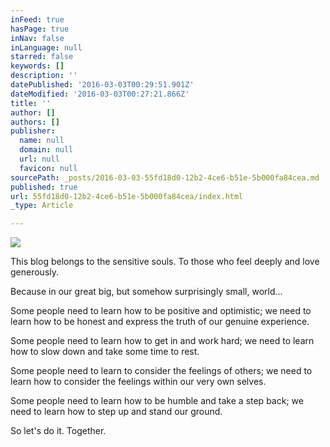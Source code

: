 ```yaml
---
inFeed: true
hasPage: true
inNav: false
inLanguage: null
starred: false
keywords: []
description: ''
datePublished: '2016-03-03T00:29:51.901Z'
dateModified: '2016-03-03T00:27:21.866Z'
title: ''
author: []
authors: []
publisher:
  name: null
  domain: null
  url: null
  favicon: null
sourcePath: _posts/2016-03-03-55fd18d0-12b2-4ce6-b51e-5b000fa84cea.md
published: true
url: 55fd18d0-12b2-4ce6-b51e-5b000fa84cea/index.html
_type: Article

---
```

![](https://the-grid-user-content.s3-us-west-2.amazonaws.com/6287e533-dc66-42a3-9f45-c87317360481.jpg)

This blog belongs to
the sensitive souls. To those who feel deeply and love generously.

Because in our great
big, but somehow surprisingly small, world...

Some people need to
learn how to be positive and optimistic; we need to learn how to be honest and
express the truth of our genuine experience.

Some people need to
learn how to get in and work hard; we need to learn how to slow down and take
some time to rest.

Some people need to
learn to consider the feelings of others; we need to learn how to consider the
feelings within our very own selves.

Some people need to
learn how to be humble and take a step back; we need to learn how to step up
and stand our ground.

So let's do it.
Together.